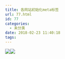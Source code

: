 ```yaml
---
title: 各网站初始化meta标签
url: 77.html
id: 77
categories:
  - 未分类
date: 2018-02-23 11:40:18
tags:
---
```


![](http://bingange.com/wp-content/uploads/2018/02/aa.png)![](http://bingange.com/wp-content/uploads/2018/02/aaa.png)